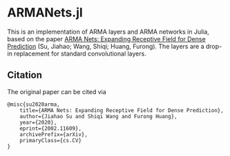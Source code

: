 # ARMANets.jl
This is an implementation of ARMA layers and ARMA networks in Julia, based on the paper [ARMA Nets: Expanding Receptive Field for Dense Prediction](https://arxiv.org/abs/2002.11609) (Su, Jiahao; Wang, Shiqi; Huang, Furong). The layers are a drop-in replacement for standard convolutional layers.


## Citation
The original paper can be cited via
```
@misc{su2020arma,
    title={ARMA Nets: Expanding Receptive Field for Dense Prediction},
    author={Jiahao Su and Shiqi Wang and Furong Huang},
    year={2020},
    eprint={2002.11609},
    archivePrefix={arXiv},
    primaryClass={cs.CV}
}
```
